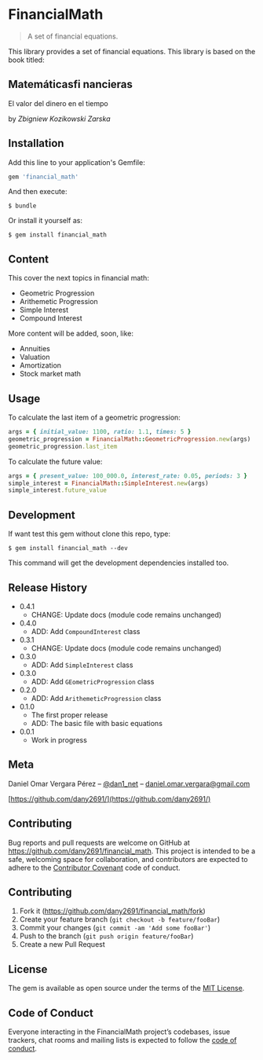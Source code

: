 # FinancialMath
> A set of financial equations.

This library provides a set of financial equations.
This library is based on the book titled:

## Matemáticasfi nancieras
El valor del dinero en el tiempo

by *Zbigniew Kozikowski Zarska*
## Installation

Add this line to your application's Gemfile:

```ruby
gem 'financial_math'
```

And then execute:

    $ bundle

Or install it yourself as:

    $ gem install financial_math

  ## Content

  This cover the next topics in financial math:

  * Geometric Progression
  * Arithemetic Progression
  * Simple Interest
  * Compound Interest

More content will be added, soon, like:

* Annuities
* Valuation
* Amortization
* Stock market math

## Usage

To calculate the last item of a geometric progression:

```ruby
args = { initial_value: 1100, ratio: 1.1, times: 5 }
geometric_progression = FinancialMath::GeometricProgression.new(args)
geometric_progression.last_item
```

To calculate the future value:

```ruby
args = { present_value: 100_000.0, interest_rate: 0.05, periods: 3 }
simple_interest = FinancialMath::SimpleInterest.new(args)
simple_interest.future_value
```

## Development

If want test this gem without clone this repo, type:

```shell
$ gem install financial_math --dev
```

This command will get the development dependencies installed too.

## Release History

* 0.4.1
    * CHANGE: Update docs (module code remains unchanged)
* 0.4.0
    * ADD: Add `CompoundInterest` class
* 0.3.1
    * CHANGE: Update docs (module code remains unchanged)
* 0.3.0
    * ADD: Add `SimpleInterest` class
* 0.3.0
    * ADD: Add `GEometricProgression` class  
* 0.2.0
    * ADD: Add `ArithemeticProgression` class
* 0.1.0
    * The first proper release
    * ADD: The basic file with basic equations
* 0.0.1
    * Work in progress

## Meta

Daniel Omar Vergara Pérez – [@dan1_net](https://twitter.com/dan1_net) – daniel.omar.vergara@gmail.com

[https://github.com/dany2691/](https://github.com/dany2691/)

## Contributing

Bug reports and pull requests are welcome on GitHub at https://github.com/dany2691/financial_math. This project is intended to be a safe, welcoming space for collaboration, and contributors are expected to adhere to the [Contributor Covenant](http://contributor-covenant.org) code of conduct.

## Contributing

1. Fork it (<https://github.com/dany2691/financial_math/fork>)
2. Create your feature branch (`git checkout -b feature/fooBar`)
3. Commit your changes (`git commit -am 'Add some fooBar'`)
4. Push to the branch (`git push origin feature/fooBar`)
5. Create a new Pull Request

## License

The gem is available as open source under the terms of the [MIT License](https://opensource.org/licenses/MIT).

## Code of Conduct

Everyone interacting in the FinancialMath project’s codebases, issue trackers, chat rooms and mailing lists is expected to follow the [code of conduct](https://github.com/[USERNAME]/financial_math/blob/master/CODE_OF_CONDUCT.md).
